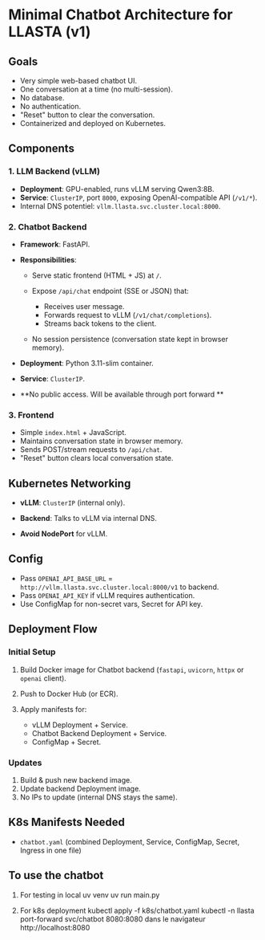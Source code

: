 # Minimal Chatbot Architecture for LLASTA (v1)

## Goals

* Very simple web-based chatbot UI.
* One conversation at a time (no multi-session).
* No database.
* No authentication.
* "Reset" button to clear the conversation.
* Containerized and deployed on Kubernetes.

## Components

### 1. **LLM Backend (vLLM)**

* **Deployment**: GPU-enabled, runs vLLM serving Qwen3:8B.
* **Service**: `ClusterIP`, port `8000`, exposing OpenAI-compatible API (`/v1/*`).
* Internal DNS potentiel: `vllm.llasta.svc.cluster.local:8000`.

### 2. **Chatbot Backend**

* **Framework**: FastAPI.
* **Responsibilities**:

  * Serve static frontend (HTML + JS) at `/`.
  * Expose `/api/chat` endpoint (SSE or JSON) that:

    * Receives user message.
    * Forwards request to vLLM (`/v1/chat/completions`).
    * Streams back tokens to the client.
  * No session persistence (conversation state kept in browser memory).
* **Deployment**: Python 3.11-slim container.
* **Service**: `ClusterIP`.
* \*\*No public access. Will be available through port forward \*\*

### 3. **Frontend**

* Simple `index.html` + JavaScript.
* Maintains conversation state in browser memory.
* Sends POST/stream requests to `/api/chat`.
* "Reset" button clears local conversation state.

## Kubernetes Networking

* **vLLM**: `ClusterIP` (internal only).

* **Backend**: Talks to vLLM via internal DNS.

* **Avoid NodePort** for vLLM.

## Config

* Pass `OPENAI_API_BASE_URL` = `http://vllm.llasta.svc.cluster.local:8000/v1` to backend.
* Pass `OPENAI_API_KEY` if vLLM requires authentication.
* Use ConfigMap for non-secret vars, Secret for API key.

## Deployment Flow

### Initial Setup

1. Build Docker image for Chatbot backend (`fastapi`, `uvicorn`, `httpx` or `openai` client).
2. Push to Docker Hub (or ECR).
3. Apply manifests for:

   * vLLM Deployment + Service.
   * Chatbot Backend Deployment + Service.
   * ConfigMap + Secret.

### Updates

1. Build & push new backend image.
2. Update backend Deployment image.
3. No IPs to update (internal DNS stays the same).

## K8s Manifests Needed

* `chatbot.yaml` (combined Deployment, Service, ConfigMap, Secret, Ingress in one file)


## To use the chatbot

1. For testing in local
uv venv
uv run main.py

2. For k8s deployment
kubectl apply -f k8s/chatbot.yaml
kubectl -n llasta port-forward svc/chatbot 8080:8080
dans le navigateur http://localhost:8080


